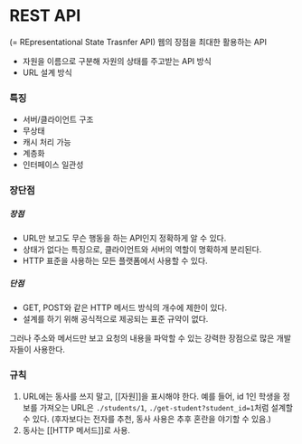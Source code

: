 # REST API
(= REpresentational State Trasnfer API)
웹의 장점을 최대한 활용하는 API
- 자원을 이름으로 구분해 자원의 상태를 주고받는 API 방식
- URL 설계 방식
### 특징
- 서버/클라이언트 구조
- 무상태
- 캐시 처리 가능
- 계층화
- 인터페이스 일관성

### 장단점
##### 장점
- URL만 보고도 무슨 행동을 하는 API인지 정확하게 알 수 있다. 
- 상태가 없다는 특징으로, 클라이언트와 서버의 역할이 명확하게 분리된다.
- HTTP 표준을 사용하는 모든 플랫폼에서 사용할 수 있다.
##### 단점
- GET, POST와 같은 HTTP 메서드 방식의 개수에 제한이 있다.
- 설계를 하기 위해 공식적으로 제공되는 표준 규약이 없다.

그러나 주소와 메서드만 보고 요청의 내용을 파악할 수 있는 강력한 장점으로 많은 개발자들이 사용한다. 

### 규칙
1. URL에는 동사를 쓰지 말고, [[자원]]을 표시해야 한다.
	예를 들어, id 1인 학생을 정보를 가져오는 URL은 `./students/1`,  `./get-student?student_id=1`처럼 설계할 수 있다. 
	(후자보다는 전자를 추천, 동사 사용은 추후 혼란을 야기할 수 있음.)
2. 동사는 [[HTTP 메서드]]로 사용.